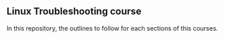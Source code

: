 ## Linux Troubleshooting course
In this repository, the outlines to follow for each sections of this courses.
